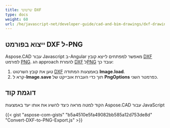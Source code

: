 ```yaml
---
title: שרטוטי DXF
type: docs
weight: 60
url: /he/javascript-net/developer-guide/cad-and-bim-drawings/dxf-drawings/
---
```


## **ייצוא בפורמט DXF ל-PNG**

Aspose.CAD עבור Javascript ב-Angular מאפשר למפתחים לייצא קובץ [DXF](https://docs.fileformat.com/cad/dxf/) לפורמט [PNG](https://docs.fileformat.com/image/png/).
הג approach להמרת [DXF](https://docs.fileformat.com/cad/dxf/) ל[PNG](https://docs.fileformat.com/image/png/) עובד כך:

1. טען את קובץ השרטוט [DXF](https://docs.fileformat.com/cad/dxf/) באמצעות המתודה **Image.load**.
1. קרא ל-**Image.save** תוך כדי העברת אובייקט של **PngOptions** כפרמטר השני.

## דוגמת קוד

הקוד למטה מראה כיצד להשיג את אותו יעד באמצעות Aspose.CAD עבור JavaScript

{{< gist "aspose-com-gists" "b5a4510e5fa49082bb585a12d753de8d" "Convert-DXF-to-PNG-Export.js" >}}
